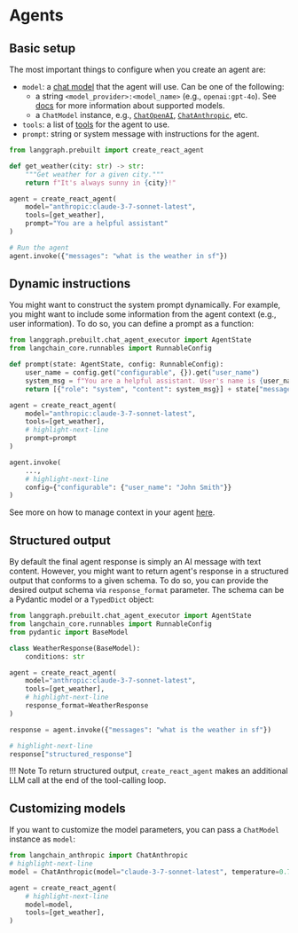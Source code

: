 # Agents

## Basic setup

The most important things to configure when you create an agent are:

- `model`: a [chat model](https://python.langchain.com/docs/concepts/chat_models/) that the agent will use. Can be one of the following:
    - a string `<model_provider>:<model_name>` (e.g., `openai:gpt-4o`). See [docs](https://python.langchain.com/api_reference/langchain/chat_models/langchain.chat_models.base.init_chat_model.html) for more information about supported models.
    - a `ChatModel` instance, e.g., [`ChatOpenAI`](https://python.langchain.com/docs/integrations/chat/openai/), [`ChatAnthropic`](https://python.langchain.com/docs/integrations/chat/anthropic/), etc.
- `tools`: a list of [tools](https://python.langchain.com/docs/concepts/tools/) for the agent to use.
- `prompt`: string or system message with instructions for the agent.

```python
from langgraph.prebuilt import create_react_agent

def get_weather(city: str) -> str:
    """Get weather for a given city."""
    return f"It's always sunny in {city}!"

agent = create_react_agent(
    model="anthropic:claude-3-7-sonnet-latest",
    tools=[get_weather],
    prompt="You are a helpful assistant"
)

# Run the agent
agent.invoke({"messages": "what is the weather in sf"})
```

## Dynamic instructions

You might want to construct the system prompt dynamically. For example, you might want to include some information from the agent context (e.g., user information). To do so, you can define a prompt as a function:

```python
from langgraph.prebuilt.chat_agent_executor import AgentState
from langchain_core.runnables import RunnableConfig

def prompt(state: AgentState, config: RunnableConfig):
    user_name = config.get("configurable", {}).get("user_name")
    system_msg = f"You are a helpful assistant. User's name is {user_name}"
    return [{"role": "system", "content": system_msg}] + state["messages"]

agent = create_react_agent(
    model="anthropic:claude-3-7-sonnet-latest",
    tools=[get_weather],
    # highlight-next-line
    prompt=prompt
)

agent.invoke(
    ...,
    # highlight-next-line
    config={"configurable": {"user_name": "John Smith"}}
)
```

See more on how to manage context in your agent [here](./context.md).

## Structured output

By default the final agent response is simply an AI message with text content. However, you might want to return agent's response in a structured output that conforms to a given schema. To do so, you can provide the desired output schema via `response_format` parameter. The schema can be a Pydantic model or a `TypedDict` object:

```python
from langgraph.prebuilt.chat_agent_executor import AgentState
from langchain_core.runnables import RunnableConfig
from pydantic import BaseModel

class WeatherResponse(BaseModel):
    conditions: str

agent = create_react_agent(
    model="anthropic:claude-3-7-sonnet-latest",
    tools=[get_weather],
    # highlight-next-line
    response_format=WeatherResponse
)

response = agent.invoke({"messages": "what is the weather in sf"})

# highlight-next-line
response["structured_response"]
```

!!! Note
    To return structured output, `create_react_agent` makes an additional LLM call at the end of the tool-calling loop.

## Customizing models

If you want to customize the model parameters, you can pass a `ChatModel` instance as `model`:

```python
from langchain_anthropic import ChatAnthropic
# highlight-next-line
model = ChatAnthropic(model="claude-3-7-sonnet-latest", temperature=0.7)

agent = create_react_agent(
    # highlight-next-line
    model=model,
    tools=[get_weather],
)
```
